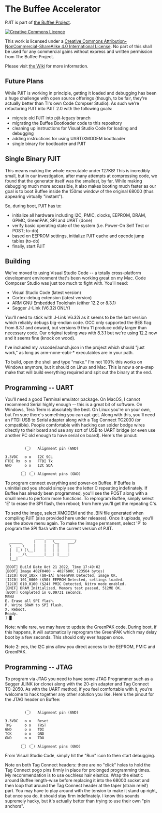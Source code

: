 # The Buffee Accelerator

PJIT is part of [the Buffee Project](https://www.buffee.ca).

<a rel="license" href="http://creativecommons.org/licenses/by-nc-sa/4.0/"><img alt="Creative Commons Licence" style="border-width:0" src="https://i.creativecommons.org/l/by-nc-sa/4.0/88x31.png" /></a>

This work is licensed under a <a rel="license" href="http://creativecommons.org/licenses/by-nc-sa/4.0/">Creative Commons Attribution-NonCommercial-ShareAlike 4.0 International License</a>. No part of this shall be used for any commercial gains without express and written permission from The Buffee Project.

Please visit [the Wiki](https://github.com/nonarkitten/pseudo-jit/wiki) for more information.

## Future Plans

While PJIT is working in principle, getting it loaded and debugging has been a huge challenge with open source offerings (though, to be fair, they're actually better than TI's own Code Compser Studio). As such we're refactoring PJIT into PJIT 2.0 with the following goals:
- migrate old PJIT into pjit-legacy branch
- migrating the Buffee Bootloader code to this repository
- cleaning up instructions for Visual Studio Code for loading and debugging
- adding instructions for using UART/XMODEM bootloader
- single binary for bootloader and PJIT

## Single Binary PJIT
This means making the whole executable under 127KB! This is incredibly small, but in our investigation, after many attempts at compressing code, we found that the generator itself was the smallest, by far. While making debugging much more accessible, it also makes booting much faster as our goal is to boot Buffee inside the 150ms window of the original 68000 (thus appearing virtually "instant").

So, during boot, PJIT has to:
- initialize all hardware including I2C, PMIC, clocks, EEPROM, DRAM, GPMC, GreenPAK, SPI and UART (done)
- verify basic operating state of the system (i.e. Power-On Self Test or POST; to-do)
- based on EEPROM settings, initialize PJIT cache and opcode jump tables (to-do)
- finally, start PJIT

## Building

We've moved to using Visual Studio Code -- a totally cross-platform development environment that's been working great on my Mac. Code Composer Studio was just too much to fight with. You'll need:

- Visual Studio Code (latest version)
- Cortex-debug extension (latest version)
- ARM GNU Embedded Toolchain (either 12.2 or 8.3.1)
- Segger J-Link (V6.32i ONLY)

You'll need to stick with J-Link V6.32i as it seems to be the last version which reliably debugs big-endian code. GCC only supported the BE8 flag from 8.3.1 and onward, but versions 9 thru 11 produce oddly larger than necessary code. Our original testing was with 8.3.1 but we're using 12.2 now and it seems fine (knock on wood).

I've included my .vscode/launch.json in the project which should "just work," as long as arm-none-eabi-* executables are in your path.

To build, open the shell and type "make." I'm not 100% this works on Windows anymore, but it should on Linux and Mac. This is now a one-step make that will build everything required and spit out the binary at the end.

## Programming -- UART
You'll need a good Terminal emulator package. On MacOS, I cannot recommend Serial highly enough -- this is a great bit of software. On Windows, Tera Term is absolutely the best. On Linux you're on your own, but I'm sure there's something you can apt-get. Along with this, you'll need an FTDI USB to Serial adapter along with a Tag Connect TC2030 (or compatible). People comfortable with hacking can solder bodge wires directly to their board and use any sort of USB to UART bridge (or even use another PC old enough to have serial on board). Here's the pinout:

```
          _
         (_)   Alignment pin (GND)
         
3.3VDC   o o   I2C SCL
FTDI Rx  o o   FTDI Tx
GND      o o   I2C SDA
        _   _
       (_) (_) Alignment pins (GND)
```

To program connect everything and power-on Buffee. If Buffee is uninitialized you should simply see the letter C repeating indefinately. If Buffee has already been programmed, you'll see the POST along with a small menu to perform more functions. To reprogram Buffee, simply select 'E' to erase the SPI flash, then reboot; from here you'll get the repeating C's.

To send the image, select XMODEM and the .BIN file generated when compiling PJIT (also provided here under releases). Once it uploads, you'll see the above menu again. To make the image permanent, select 'P' to program the SPI flash with the current version of PJIT.
```
              ____ ______________
  ______     |    |   \__    ___/
  \  __ \    |    |   | |    |
  |  |_) )\__|    |   | |    |
  |   __/\________|___| |____|
  |__|

[BOOT] Build Date Oct 21 2022, Time 17:49:02
[BOOT] Image 402F0400 ~ 402F600C (23564 bytes)
[I2C0] 000_10xx ($8~$A) GreenPAK Detected, image OK.
[I2C0] 101_0000 ($50) EEPROM Detected, settings loaded.
[I2C0] 010_0100 ($24) PMIC Detected, Nitro mode enabled.
[EMIF] DRAM Initialized, Memory test passed, 512MB OK.
[BOOT] Completed in 0.09731 seconds.
MENU
E. Erase all SPI flash.
P. Write SRAM to SPI flash.
X. Reboot.
Ready.
] █
```
Note: while rare, we may have to update the GreenPAK code. During boot, if this happens, it will automatically reprogram the GreenPAK which may delay boot by a few seconds. This should only ever happen once.

Note 2: yes, the I2C pins allow you direct access to the EEPROM, PMIC and GreenPAK.

## Programming -- JTAG
To program via JTAG you need to have some JTAG Programmer such as a Segger JLINK (or clone) along with the 20-pin adapter and Tag Connect TC-2050. As with the UART method, if you feel comfortable with it, you're welcome to hack together any other solution you like. Here's the pinout for the JTAG header on Buffee:
```
          _
         (_)   Alignment pin (GND)
         
3.3VDC   o o   Reset
TMS      o o   TRST
GND      o o   TDI
TCK      o o   GND
GND      o o   TDO
        _   _
       (_) (_) Alignment pins (GND)
```
From Visual Studio Code, simply hit the "Run" icon to then start debugging.

Note on both Tag Connect headers: there are no "click" holes to hold the Tag Connect pogo pins firmly in place for prolonged programming times. My recommendation is to use ouchless hair elastics. Wrap the elastic around Buffee length-wise before replacing it into the 68000 socket and then loop that around the Tag Connect header at the taper (strain releif) part. You may have to play around with the tension to make it stand up right, but once you do, it should stay firm indefinately. I know this sounds supremely hacky, but it's actually better than trying to use their own "pin anchors".
